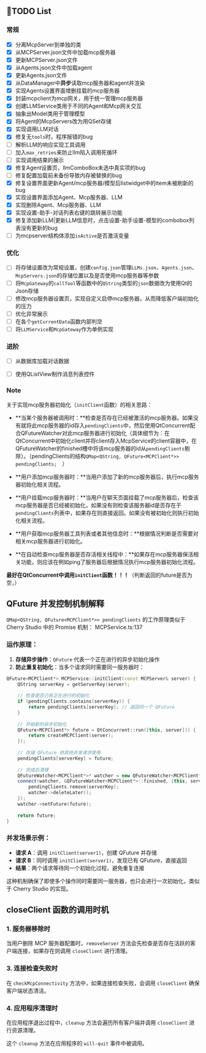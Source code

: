 ## 📃TODO List

### 常规

- [x] 分离McpServer到单独的类
- [x] 从MCPServer.json文件中加载mcp服务器
- [x] 更新MCPServer.json文件
- [x] 从Agents.json文件中加载agent
- [x] 更新Agents.json文件
- [x] 从DataManager中**异步**读取mcp服务器和agent并渲染
- [x] 实现Agents设置界面增删挂载的mcp服务器
- [x] 封装mcpclient为mcp网关，用于统一管理mcp服务器
- [x] 创建LLMService类用于不同的Agent和Mcp网关交互
- [x] 抽象出Model类用于管理模型
- [x] 将Agent的McpServers改为用QSet存储
- [x] 实现调用LLM对话
- [x] 修复无`tools`时，程序报错的bug
- [ ] 解析LLM的响应实现工具调用
- [ ] 加入`max_retries`来防止llm陷入调用死循环
- [ ] 实现调用结果的展示
- [x] 修复Agent设置页，llmComboBox未选中真实项的bug
- [ ] 修复配置加载前未备份导致内存被替换的bug
- [x] 修复设置界面更新Agent/mcp服务器/模型后listwidget中的item未被刷新的bug
- [x] 实现设置界面添加Agent、Mcp服务器、LLM
- [x] 实现删除Agent、Mcp服务器、LLM
- [x] 实现设置-助手-对话列表右键的跳转展示功能
- [x] 修复添加新LLM|更新LLM信息时，点击设置-助手设置-模型的combobox列表没有更新的bug
- [ ] 为mcpserver结构体添加`isActive`是否激活变量

### 优化

- [ ] 将存储设置改为常规设置，创建`config.json`管理`LLMs.json`、`Agents.json`、`McpServers.json`的存储位置以及是否使用mcp服务器等参数
- [ ] 将`McpGateway`的`callTool`等函数中的`QString`类型的`json`数据改为使用Qt的Json存储
- [ ] 修改mcp服务器设置页，实现自定义启停mcp服务器，从而降低客户端初始化的压力
- [ ] 优化异常展示
- [ ] 在各个`getCurrentData`函数内部判空
- [ ] 将`LLMService`和`McpGateway`作为单例实现

### **进阶**

- [ ] 从数据库加载对话数据
- [ ] 使用QListView制作消息列表控件



### Note

关于实现mcp服务器初始化（`initClient`函数）的相关思路：

- **当某个服务器被调用时：**检查是否存在已经被激活的mcp服务器。如果没有就将此mcp服务器的id存入`pendingClients`中，然后使用QtConcurrent配合QFutureWatcher对此mcp服务器进行初始化（具体细节为：在QtConcurrent中初始化client并将client存入McpService的client容器中，在QFutureWatcher的finished槽中将该mcp服务器的id从`pendingClients`剔除）。（pendingClients的结构`QMap<QString, QFuture<MCPClient*>> pendingClients;  `）

- **用户添加mcp服务器时：**当用户添加了新的mcp服务器后，执行mcp服务器初始化相关流程。
- **用户挂载mcp服务器时：**当用户在聊天页面挂载了mcp服务器后，检查该mcp服务器是否已经被初始化，如果没有则检查该服务器id是否存在于`pendingClients`列表中，如果存在则直接返回。如果没有被初始化则执行初始化相关流程。
- **用户获取mcp服务器工具列表或者其他信息时：**根据情况判断是否需要对相关mcp服务器进行初始化。
- **在自动检查mcp服务器是否存活相关线程中：**如果存在mcp服务器保活相关功能，则应该在例如ping了服务器后根据情况执行mcp服务器初始化流程。

**最好在QtConcurrent中调用`initClient`函数！！！**（判断返回的future是否为空，）

## QFuture 并发控制机制解释

`QMap<QString, QFuture<MCPClient*>> pendingClients` 的工作原理类似于 Cherry Studio 中的 Promise 机制： MCPService.ts:137

### 运作原理：

1. **存储异步操作**：`QFuture` 代表一个正在进行的异步初始化操作
2. **防止重复初始化**：当多个请求同时需要同一服务器时：

```c++
QFuture<MCPClient*> MCPService::initClient(const MCPServer& server) {  
    QString serverKey = getServerKey(server);  
      
    // 检查是否已有正在进行的初始化  
    if (pendingClients.contains(serverKey)) {  
        return pendingClients[serverKey]; // 返回同一个 QFuture  
    }  
      
    // 开始新的异步初始化  
    QFuture<MCPClient*> future = QtConcurrent::run([this, server]() {  
        return createMCPClient(server);  
    });  
      
    // 存储 QFuture 供其他并发请求使用  
    pendingClients[serverKey] = future;  
      
    // 完成后清理  
    QFutureWatcher<MCPClient*>* watcher = new QFutureWatcher<MCPClient*>;  
    connect(watcher, &QFutureWatcher<MCPClient*>::finished, [this, serverKey, watcher]() {  
        pendingClients.remove(serverKey);  
        watcher->deleteLater();  
    });  
    watcher->setFuture(future);  
      
    return future;  
}
```

### 并发场景示例：

- **请求 A**：调用 `initClient(server1)`，创建 QFuture 并存储
- **请求 B**：同时调用 `initClient(server1)`，发现已有 QFuture，直接返回
- **结果**：两个请求等待同一个初始化过程，避免重复连接

这种机制确保了即使多个操作同时需要同一服务器，也只会进行一次初始化，类似于 Cherry Studio 的实现。

## closeClient 函数的调用时机

### 1. 服务器移除时

当用户删除 MCP 服务器配置时，`removeServer` 方法会先检查是否存在活跃的客户端连接，如果存在则调用 `closeClient` 进行清理。

### 3. 连接检查失败时

在 `checkMcpConnectivity` 方法中，如果连接检查失败，会调用 `closeClient` 确保客户端状态清洁。

### 4. 应用程序清理时

在应用程序退出过程中，`cleanup` 方法会遍历所有客户端并调用 `closeClient` 进行资源清理。

这个 `cleanup` 方法在应用程序的 `will-quit` 事件中被调用。
